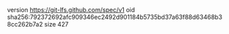 version https://git-lfs.github.com/spec/v1
oid sha256:792372692afc909346ec2492d901184b5735bd37a63f88d63468b38cc262b7a2
size 427
